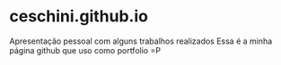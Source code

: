 # ceschini.github.io
Apresentação pessoal com alguns trabalhos realizados
Essa é a minha página github que uso como portfolio =P
